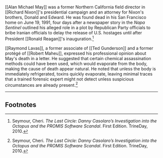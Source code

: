[[Alan Michael May]] was a former Northern California field director in [[Richard Nixon]]'s presidential campaign and an attorney for Nixon's brothers, Donald and Edward. He was found dead in his San Francisco home on June 19, 1991, four days after a newspaper story in the *Napa Sentinel* outlined his alleged role in a plot by Republican Party officials to bribe Iranian officials to delay the release of U.S. hostages until after President [[Ronald Reagan]]'s inauguration.[^1]

[[Raymond Lavas]], a former associate of [[Ted Gunderson]] and a former protégé of [[Robert Maheu]], expressed his professional opinion about May's death in a letter. He suggested that certain chemical assassination methods could have been used, which would evaporate from the body, making the cause of death appear natural. He noted that unless the body is immediately refrigerated, toxins quickly evaporate, leaving minimal traces that a trained forensic expert might not detect unless suspicious circumstances are already present.[^1]

---
## Footnotes

[^1]: Seymour, Cheri. *The Last Circle: Danny Casolaro’s Investigation into the Octopus and the PROMIS Software Scandal*. First Edition. TrineDay, 2010.